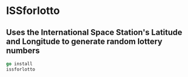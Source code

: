 # ISSforlotto

## Uses the International Space Station's Latitude and Longitude to generate random lottery numbers

```go
go install
issforlotto
```
